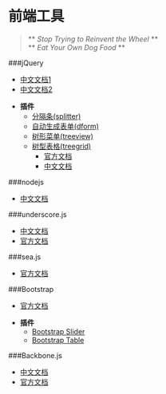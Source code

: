 前端工具
========

> ** _Stop Trying to Reinvent the Wheel_ **  
> ** _Eat Your Own Dog Food_ **

###jQuery
* [中文文档1](http://www.css88.com/jqapi-1.9/)
* [中文文档2](http://jquery.bootcss.com/)
+ **插件**
    - [分隔条(splitter)](https://github.com/jcubic/jquery.splitter)
    - [自动生成表单(dform)](http://daffl.github.io/jquery.dform/#types/add-your-own)
    - [树形菜单(treeview)](http://bassistance.de/jquery-plugins/jquery-plugin-treeview/)
    + [树型表格(treegrid)](https://github.com/maxazan/jquery-treegrid)
        - [官方文档](http://maxazan.github.io/jquery-treegrid/)
        - [中文文档](http://www.php100.com/html/program/jquery/2014/0328/6730.html)

###nodejs
* [中文文档](http://nodeapi.ucdok.com/#/api/documentation.html)

###underscore.js
* [中文文档](http://www.css88.com/doc/underscore/)
* [官方文档](http://underscorejs.org/)

###sea.js
* [官方文档](http://seajs.org/docs/#docs)

###Bootstrap
* [官方文档](http://getbootstrap.com/components/)
+ **插件**
    - [Bootstrap Slider](http://www.eyecon.ro/bootstrap-slider/)
    - [Bootstrap Table](http://wenzhixin.net.cn/p/bootstrap-table/docs/documentation.html)

###Backbone.js
* [中文文档](http://www.csser.com/tools/backbone/backbone.js.html#manual/Utility)
* [官方文档](http://documentcloud.github.io/backbone/)
